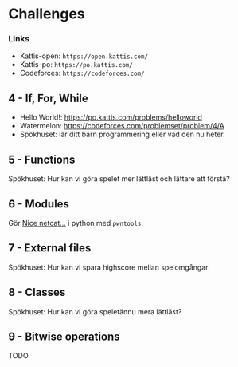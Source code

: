 # Challenges

### Links
* Kattis-open: `https://open.kattis.com/`
* Kattis-po:   `https://po.kattis.com/`
* Codeforces:  `https://codeforces.com/`

## 4 - If, For, While
* Hello World!: https://po.kattis.com/problems/helloworld
* Watermelon:   https://codeforces.com/problemset/problem/4/A
* Spökhuset:    lär ditt barn programmering eller vad den nu heter.

## 5 - Functions
Spökhuset: Hur kan vi göra spelet mer lättläst och lättare att förstå?

## 6 - Modules
Gör [Nice netcat...](https://play.picoctf.org/practice/challenge/156) i python med `pwntools`.

## 7 - External files
Spökhuset: Hur kan vi spara highscore mellan spelomgångar

## 8 - Classes
Spökhuset: Hur kan vi göra speletännu mera lättläst?

## 9 - Bitwise operations
TODO
